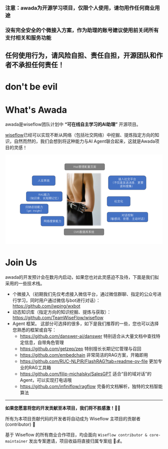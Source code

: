### 注意：awada为开源学习项目，仅限个人使用，请勿用作任何商业用途

### 没有完全安全的个微接入方案，作为助理的账号建议使用前关闭所有支付相关和服务功能

## 任何使用行为，请风险自担、责任自担，开源团队和作者不承担任何责任！

# don't be evil

# What's Awada

awada是wiseflow团队计划中 **“可在线自主学习的AI助理”** 开源项目。

[wiseflow](https://github.com/TeamWiseFlow/wiseflow)已经可以实现不断从网络（包括社交网络）中挖掘、提炼指定方向的知识，自然而然的，我们会想到将这种能力与AI Agent联合起来，这就是Awada项目的灵感！

<img alt="scope" src="asset/2024H1Plan.png" width="960"/>

# Join Us

awada的开发预计会在数月内启动，如果您也对此灵感迫不及待，下面是我们拟采用的一些技术栈。

- 个微接入（初期我们先仅考虑接入微信平台，通过微信群聊、指定的公众号进行学习，同时用户通过微信与bot进行对话）： https://github.com/jwping/wxbot
- 动态知识库（指定方向的知识挖掘、提炼与获取）： https://github.com/TeamWiseFlow/wiseflow
- Agent 框架。 这部分可选择的很多，如下是我们推荐的一些，您也可以选择您熟悉的框架或自写：
  - https://github.com/danswer-ai/danswer 特别适合从大量文档中查找特定信息，自带角色管理
  - https://github.com/getzep/zep 特别擅长长期记忆管理与召回
  - https://github.com/embedchain 非常简洁的RAG方案，开箱即用
  - https://github.com/RUC-NLPIR/FlashRAG?tab=readme-ov-file 更加专业的RAG工具箱
  - https://github.com/filip-michalsky/SalesGPT 适合“目的域对话”的Agent，可以实现打电话哦
  - https://github.com/infiniflow/ragflow 完备的文档解析，独特的文档智能算法

---

**如果您愿意将您的开发贡献至本项目，我们将不胜感激！🚀💖**

所有为本项目贡献代码的开发者将自动成为 Wiseflow 主项目的贡献者 (contributor) 🎉

基于 Wiseflow 的所有商业合作项目，均会面向 `Wiseflow contributor & core-maintainer` 发出专案邀请，项目收益将直接归属专案组 💼💰。